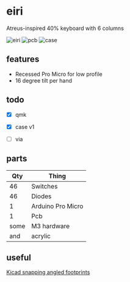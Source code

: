 # eiri

Atreus-inspired 40% keyboard with 6 columns

![eiri](https://imgur.com/ZiLTj3P.png)
![pcb](https://imgur.com/kHkkdv2.png)
![case](https://imgur.com/8ykcB1M.png)


## features

* Recessed Pro Micro for low profile
* 16 degree tilt per hand


## todo

- [x] qmk
- [x] case v1
- [ ] via


## parts

| Qty | Thing |
|---|---|
| 46 | Switches |
| 46 | Diodes |
| 1 | Arduino Pro Micro |
| 1 | Pcb |
| some | M3 hardware |
| and | acrylic |


## useful

[Kicad snapping angled footprints](https://github.com/TroyFletcher/kicad_snapping_angled_footprints)

